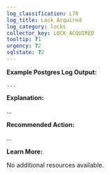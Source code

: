 ```yaml
---
log_classification: L70
log_title: Lock Acquired
log_category: locks
collector_key: LOCK_ACQUIRED
tooltip: ?1
urgency: ?2
sqlstate: ?2
---
```


**Example Postgres Log Output:**

```
...
```

**Explanation:**

...

**Recommended Action:**

...

**Learn More:**

No additional resources available.
